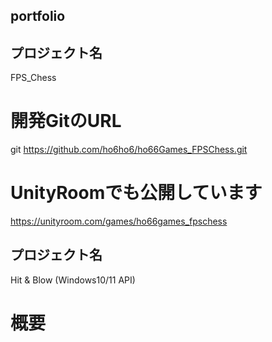 ## portfolio

## プロジェクト名
FPS_Chess


# 開発GitのURL
git https://github.com/ho6ho6/ho66Games_FPSChess.git

# UnityRoomでも公開しています
https://unityroom.com/games/ho66games_fpschess

## プロジェクト名
Hit & Blow (Windows10/11 API)

# 概要
